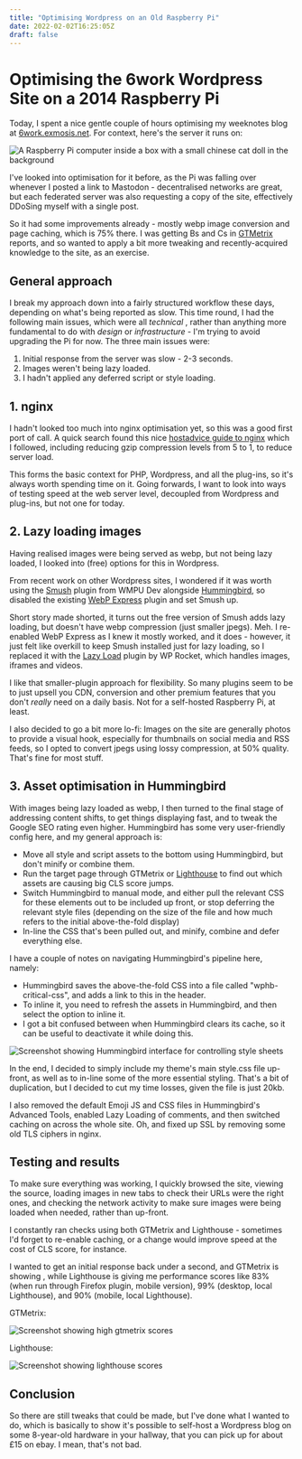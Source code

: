 ```yaml
---
title: "Optimising Wordpress on an Old Raspberry Pi"
date: 2022-02-02T16:25:05Z
draft: false
---
```


# Optimising the 6work Wordpress Site on a 2014 Raspberry Pi

Today, I spent a nice gentle couple of hours optimising my weeknotes blog at [6work.exmosis.net](https://6work.exmosis.net). For context, here's the server it runs on:

![A Raspberry Pi computer inside a box with a small chinese cat doll in the background](/img/post/2022-02-02/IMG_20220202_133011.jpg)

I've looked into optimisation for it before, as the Pi was falling over whenever I posted a link to Mastodon - decentralised networks are great, but each federated server was also requesting a copy of the site, effectively DDoSing myself with a single post.

So it had some improvements already - mostly webp image conversion and page caching, which is 75% there. I was getting Bs and Cs in [GTMetrix](https://gtmetrix.com/) reports, and so wanted to apply a bit more tweaking and recently-acquired knowledge to the site, as an exercise.

## General approach

I break my approach down into a fairly structured workflow these days, depending on what's being reported as slow. This time round, I had the following main issues, which were all _technical_ , rather than anything more fundamental to do with _design_ or _infrastructure_ - I'm trying to avoid upgrading the Pi for now. The three main issues were:

1. Initial response from the server was slow - 2-3 seconds.
2. Images weren't being lazy loaded.
3. I hadn't applied any deferred script or style loading.

## 1. nginx 

I hadn't looked too much into nginx optimisation yet, so this was a good first port of call. A quick search found this nice [hostadvice guide to nginx](https://hostadvice.com/how-to/how-to-tune-and-optimize-performance-of-nginx-web-server/) which I followed, including reducing gzip compression levels from 5 to 1, to reduce server load.

This forms the basic context for PHP, Wordpress, and all the plug-ins, so it's always worth spending time on it. Going forwards, I want to look into ways of testing speed at the web server level, decoupled from Wordpress and plug-ins, but not one for today.

## 2. Lazy loading images

Having realised images were being served as webp, but not being lazy loaded, I looked into (free) options for this in Wordpress.

From recent work on other Wordpress sites, I wondered if it was worth using the [Smush](https://wordpress.org/plugins/wp-smushit/) plugin from WMPU Dev alongside [Hummingbird](https://wordpress.org/plugins/hummingbird-performance/), so disabled the existing [WebP Express](https://wordpress.org/plugins/webp-express/) plugin and set Smush up.

Short story made shorted, it turns out the free version of Smush adds lazy loading, but doesn't have webp compression (just smaller jpegs). Meh. I re-enabled WebP Express as I knew it mostly worked, and it does - however, it just felt like overkill to keep Smush installed just for lazy loading, so I replaced it with the [Lazy Load](https://wordpress.org/plugins/rocket-lazy-load/) plugin by WP Rocket, which handles images, iframes and videos. 

I like that smaller-plugin approach for flexibility. So many plugins seem to be to just upsell you CDN, conversion and other premium features that you don't _really_ need on a daily basis. Not for a self-hosted Raspberry Pi, at least.

I also decided to go a bit more lo-fi: Images on the site are generally photos to provide a visual hook, especially for thumbnails on social media and RSS feeds, so I opted to convert jpegs using lossy compression, at 50% quality. That's fine for most stuff.

## 3. Asset optimisation in Hummingbird

With images being lazy loaded as webp, I then turned to the final stage of addressing content shifts, to get things displaying fast, and to tweak the Google SEO rating even higher. Hummingbird has some very user-friendly config here, and my general approach is:

* Move all style and script assets to the bottom using Hummingbird, but don't minify or combine them.
* Run the target page through GTMetrix or [Lighthouse](https://developers.google.com/web/tools/lighthouse/) to find out which assets are causing big CLS score jumps.
* Switch Hummingbird to manual mode, and either pull the relevant CSS for these elements out to be included up front, or stop deferring the relevant style files (depending on the size of the file and how much refers to the initial above-the-fold display)
* In-line the CSS that's been pulled out, and minify, combine and defer everything else.

I have a couple of notes on navigating Hummingbird's pipeline here, namely:

* Hummingbird saves the above-the-fold CSS into a file called "wphb-critical-css", and adds a link to this in the header. 
* To inline it, you need to refresh the assets in Hummingbird, and then select the option to inline it.
* I got a bit confused between when Hummingbird clears its cache, so it can be useful to deactivate it while doing this.

![Screenshot showing Hummingbird interface for controlling style sheets](/img/post/2022-02-02/hummingbird_inline_critical.png)

In the end, I decided to simply include my theme's main style.css file up-front, as well as to in-line some of the more essential styling. That's a bit of duplication, but I decided to cut my time losses, given the file is just 20kb.

I also removed the default Emoji JS and CSS files in Hummingbird's Advanced Tools, enabled Lazy Loading of comments, and then switched caching on across the whole site. Oh, and fixed up SSL by removing some old TLS ciphers in nginx.

## Testing and results

To make sure everything was working, I quickly browsed the site, viewing the source, loading images in new tabs to check their URLs were the right ones, and checking the network activity to make sure images were being loaded when needed, rather than up-front.

I constantly ran checks using both GTMetrix and Lighthouse - sometimes I'd forget to re-enable caching, or a change would improve speed at the cost of CLS score, for instance.

I wanted to get an initial response back under a second, and GTMetrix is showing , while Lighthouse is giving me performance scores like 83% (when run through Firefox plugin, mobile version), 99% (desktop, local Lighthouse), and 90% (mobile, local Lighthouse). 
  
GTMetrix:

![Screenshot showing high gtmetrix scores](/img/post/2022-02-02/gtmetrix_final.png)
  
Lighthouse:

![Screenshot showing lighthouse scores](/img/post/2022-02-02/lighthouse_scores.png)
  
## Conclusion

So there are still tweaks that could be made, but I've done what I wanted to do, which is basically to show it's possible to self-host a Wordpress blog on some 8-year-old hardware in your hallway, that you can pick up for about £15 on ebay. I mean, that's not bad.
